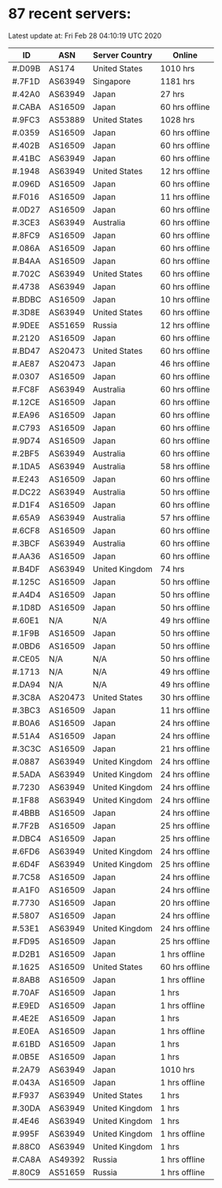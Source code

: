 # 87 recent servers:

Latest update at: Fri Feb 28 04:10:19 UTC 2020

| ID | ASN | Server Country | Online |
| -- | --- | -------------- | ------ |
| #.D09B | AS174 | United States | 1010 hrs |
| #.7F1D | AS63949 | Singapore | 1181 hrs |
| #.42A0 | AS63949 | Japan | 27 hrs |
| #.CABA | AS16509 | Japan | 60 hrs offline |
| #.9FC3 | AS53889 | United States | 1028 hrs |
| #.0359 | AS16509 | Japan | 60 hrs offline |
| #.402B | AS16509 | Japan | 60 hrs offline |
| #.41BC | AS63949 | Japan | 60 hrs offline |
| #.1948 | AS63949 | United States | 12 hrs offline |
| #.096D | AS16509 | Japan | 60 hrs offline |
| #.F016 | AS16509 | Japan | 11 hrs offline |
| #.0D27 | AS16509 | Japan | 60 hrs offline |
| #.3CE3 | AS63949 | Australia | 60 hrs offline |
| #.8FC9 | AS16509 | Japan | 60 hrs offline |
| #.086A | AS16509 | Japan | 60 hrs offline |
| #.B4AA | AS16509 | Japan | 60 hrs offline |
| #.702C | AS63949 | United States | 60 hrs offline |
| #.4738 | AS63949 | Japan | 60 hrs offline |
| #.BDBC | AS16509 | Japan | 10 hrs offline |
| #.3D8E | AS63949 | United States | 60 hrs offline |
| #.9DEE | AS51659 | Russia | 12 hrs offline |
| #.2120 | AS16509 | Japan | 60 hrs offline |
| #.BD47 | AS20473 | United States | 60 hrs offline |
| #.AE87 | AS20473 | Japan | 46 hrs offline |
| #.0307 | AS16509 | Japan | 60 hrs offline |
| #.FC8F | AS63949 | Australia | 60 hrs offline |
| #.12CE | AS16509 | Japan | 60 hrs offline |
| #.EA96 | AS16509 | Japan | 60 hrs offline |
| #.C793 | AS16509 | Japan | 60 hrs offline |
| #.9D74 | AS16509 | Japan | 60 hrs offline |
| #.2BF5 | AS63949 | Australia | 60 hrs offline |
| #.1DA5 | AS63949 | Australia | 58 hrs offline |
| #.E243 | AS16509 | Japan | 60 hrs offline |
| #.DC22 | AS63949 | Australia | 50 hrs offline |
| #.D1F4 | AS16509 | Japan | 60 hrs offline |
| #.65A9 | AS63949 | Australia | 57 hrs offline |
| #.6CF8 | AS16509 | Japan | 60 hrs offline |
| #.3BCF | AS63949 | Australia | 60 hrs offline |
| #.AA36 | AS16509 | Japan | 60 hrs offline |
| #.B4DF | AS63949 | United Kingdom | 74 hrs |
| #.125C | AS16509 | Japan | 50 hrs offline |
| #.A4D4 | AS16509 | Japan | 50 hrs offline |
| #.1D8D | AS16509 | Japan | 50 hrs offline |
| #.60E1 | N/A | N/A | 49 hrs offline |
| #.1F9B | AS16509 | Japan | 50 hrs offline |
| #.0BD6 | AS16509 | Japan | 50 hrs offline |
| #.CE05 | N/A | N/A | 50 hrs offline |
| #.1713 | N/A | N/A | 49 hrs offline |
| #.DA94 | N/A | N/A | 49 hrs offline |
| #.3C8A | AS20473 | United States | 30 hrs offline |
| #.3BC3 | AS16509 | Japan | 11 hrs offline |
| #.B0A6 | AS16509 | Japan | 24 hrs offline |
| #.51A4 | AS16509 | Japan | 24 hrs offline |
| #.3C3C | AS16509 | Japan | 21 hrs offline |
| #.0887 | AS63949 | United Kingdom | 24 hrs offline |
| #.5ADA | AS63949 | United Kingdom | 24 hrs offline |
| #.7230 | AS63949 | United Kingdom | 24 hrs offline |
| #.1F88 | AS63949 | United Kingdom | 24 hrs offline |
| #.4BBB | AS16509 | Japan | 24 hrs offline |
| #.7F2B | AS16509 | Japan | 25 hrs offline |
| #.DBC4 | AS16509 | Japan | 25 hrs offline |
| #.6FD6 | AS63949 | United Kingdom | 24 hrs offline |
| #.6D4F | AS63949 | United Kingdom | 25 hrs offline |
| #.7C58 | AS16509 | Japan | 24 hrs offline |
| #.A1F0 | AS16509 | Japan | 24 hrs offline |
| #.7730 | AS16509 | Japan | 20 hrs offline |
| #.5807 | AS16509 | Japan | 24 hrs offline |
| #.53E1 | AS63949 | United Kingdom | 24 hrs offline |
| #.FD95 | AS16509 | Japan | 25 hrs offline |
| #.D2B1 | AS16509 | Japan | 1 hrs offline |
| #.1625 | AS16509 | United States | 60 hrs offline |
| #.8AB8 | AS16509 | Japan | 1 hrs offline |
| #.70AF | AS16509 | Japan | 1 hrs |
| #.E9ED | AS16509 | Japan | 1 hrs offline |
| #.4E2E | AS16509 | Japan | 1 hrs |
| #.E0EA | AS16509 | Japan | 1 hrs offline |
| #.61BD | AS16509 | Japan | 1 hrs |
| #.0B5E | AS16509 | Japan | 1 hrs |
| #.2A79 | AS63949 | Japan | 1010 hrs |
| #.043A | AS16509 | Japan | 1 hrs offline |
| #.F937 | AS63949 | United States | 1 hrs |
| #.30DA | AS63949 | United Kingdom | 1 hrs |
| #.4E46 | AS63949 | United Kingdom | 1 hrs |
| #.995F | AS63949 | United Kingdom | 1 hrs offline |
| #.88C0 | AS63949 | United Kingdom | 1 hrs |
| #.CA8A | AS49392 | Russia | 1 hrs offline |
| #.80C9 | AS51659 | Russia | 1 hrs offline |

